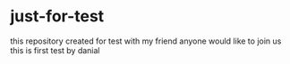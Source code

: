 # just-for-test
this repository created for test with my friend
anyone would like to join us
this is first test by danial
